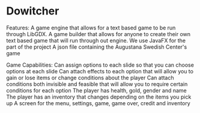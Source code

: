 # Dowitcher

Features:
  A game engine that allows for a text based game to be run through LibGDX.
  A game builder that allows for anyone to create their own text based game that will run through out engine. We use JavaFX for the part of the project
  A json file containing the Augustana Swedish Center's game
  
Game Capabilities:
  Can assign options to each slide so that you can choose options at each slide
  Can attach effects to each option that will allow you to gain or lose items or change conditions about the player
  Can attach conditions both invisible and feasible that will allow you to require certain conditions for each option
  The player has health, gold, gender and name
  The player has an inventory that changes depending on the items you pick up
  A screen for the menu, settings, game, game over, credit and inventory
  

